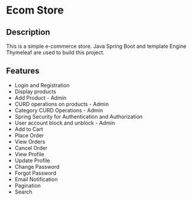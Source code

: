 # Ecom Store

## Description
This is a simple e-commerce store. Java Spring Boot and template Engine Thymeleaf are used to build this project.

## Features
- Login and Registration
- Display products
- Add Product - Admin
- CURD operations on products - Admin
- Category CURD Operations - Admin
- Spring Security for Authentication and Authorization
- User account block and unblock - Admin
- Add to Cart
- Place Order
- View Orders
- Cancel Order
- View Profile
- Update Profile
- Change Password
- Forgot Password
- Email Notification
- Pagination
- Search


